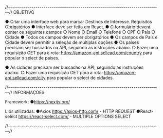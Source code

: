 //------------------------------------------------------------------------------//
OBJETIVO

● Criar uma interface web para marcar Destinos de Interesse.
Requisitos Obrigatórios
● Interface deve ser feita em React.
● O formulário deverá conter os seguintes campos
○ Nome
○ Email
○ Telefone
○ CPF
○ País
○ Cidade
● Todos os campos devem ser obrigatórios
● Os campos de País e Cidade devem permitir a seleção de múltiplas opções
● Os países precisam ser buscados na API, seguindo as instruções abaixo.
○ Fazer uma requisição GET para a rota: https://amazon-api.sellead.com/country
para popular o select de países.

● As cidades precisam ser buscadas na API, seguindo as instruções abaixo.
○ Fazer uma requisição GET para a rota: https://amazon-api.sellead.com/city para
popular o select de cidades.

//------------------------------------------------------------------------------//
INFORMAÇÕES

Framework:
●https://nextjs.org/

Libs utilizadas:
●Axios  https://axios-http.com/                 - HTTP REQUEST
●React-select https://react-select.com/         - MULTIPLE OPTIONS SELECT

//------------------------------------------------------------------------------//